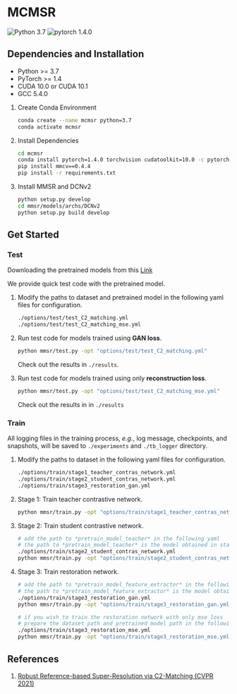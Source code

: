 # MCMSR

![Python 3.7](https://img.shields.io/badge/python-3.7-green.svg?style=plastic)
![pytorch 1.4.0](https://img.shields.io/badge/pytorch-1.4.0-green.svg?style=plastic)

## Dependencies and Installation

- Python >= 3.7
- PyTorch >= 1.4
- CUDA 10.0 or CUDA 10.1
- GCC 5.4.0

1. Create Conda Environment

   ```bash
   conda create --name mcmsr python=3.7
   conda activate mcmsr
   ```

1. Install Dependencies

   ```bash
   cd mcmsr
   conda install pytorch=1.4.0 torchvision cudatoolkit=10.0 -c pytorch
   pip install mmcv==0.4.4
   pip install -r requirements.txt
   ```

1. Install MMSR and DCNv2

    ```bash
    python setup.py develop
    cd mmsr/models/archs/DCNv2
    python setup.py build develop
    ```

## Get Started

### Test

Downloading the pretrained models from this [Link](https://drive.google.com/drive/folders/1nq2OEmNYZn-i57UnOqRaOgQNgTfBuCc8?usp=sharing)

We provide quick test code with the pretrained model.

1. Modify the paths to dataset and pretrained model in the following yaml files for configuration.

    ```bash
    ./options/test/test_C2_matching.yml
    ./options/test/test_C2_matching_mse.yml
    ```

1. Run test code for models trained using **GAN loss**.

    ```bash
    python mmsr/test.py -opt "options/test/test_C2_matching.yml"
    ```

   Check out the results in `./results`.

1. Run test code for models trained using only **reconstruction loss**.

    ```bash
    python mmsr/test.py -opt "options/test/test_C2_matching_mse.yml"
    ```

   Check out the results in in `./results`

### Train

All logging files in the training process, *e.g.*, log message, checkpoints, and snapshots, will be saved to `./experiments` and `./tb_logger` directory.

1. Modify the paths to dataset in the following yaml files for configuration.
   ```bash
   ./options/train/stage1_teacher_contras_network.yml
   ./options/train/stage2_student_contras_network.yml
   ./options/train/stage3_restoration_gan.yml
   ```

1. Stage 1: Train teacher contrastive network.
   ```bash
   python mmsr/train.py -opt "options/train/stage1_teacher_contras_network.yml"
   ```

1. Stage 2: Train student contrastive network.
   ```bash
   # add the path to *pretrain_model_teacher* in the following yaml
   # the path to *pretrain_model_teacher* is the model obtained in stage1
   ./options/train/stage2_student_contras_network.yml
   python mmsr/train.py -opt "options/train/stage2_student_contras_network.yml"
   ```

1. Stage 3: Train restoration network.
   ```bash
   # add the path to *pretrain_model_feature_extractor* in the following yaml
   # the path to *pretrain_model_feature_extractor* is the model obtained in stage2
   ./options/train/stage3_restoration_gan.yml
   python mmsr/train.py -opt "options/train/stage3_restoration_gan.yml"

   # if you wish to train the restoration network with only mse loss
   # prepare the dataset path and pretrained model path in the following yaml
   ./options/train/stage3_restoration_mse.yml
   python mmsr/train.py -opt "options/train/stage3_restoration_mse.yml"
   ```
   
## References
1. [Robust Reference-based Super-Resolution via C2-Matching (CVPR 2021)](
https://arxiv.org/abs/2106.01863
)
